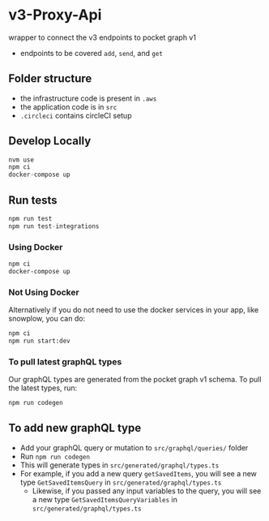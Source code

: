 # v3-Proxy-Api
wrapper to connect the v3 endpoints to pocket graph v1 
- endpoints to be covered `add`, `send`, and `get`

## Folder structure

- the infrastructure code is present in `.aws`
- the application code is in `src`
- `.circleci` contains circleCI setup

## Develop Locally
```js
nvm use
npm ci
docker-compose up
```

## Run tests
```js
npm run test
npm run test-integrations
```

### Using Docker

```bash
npm ci
docker-compose up
```

### Not Using Docker

Alternatively if you do not need to use the docker services in your app, like snowplow, you can do:

```bash
npm ci
npm run start:dev
```

### To pull latest graphQL types

Our graphQL types are generated from the pocket graph v1 schema. 
To pull the latest types, run:
```js
npm run codegen
```

## To add new graphQL type
- Add your graphQL query or mutation to `src/graphql/queries/` folder
- Run `npm run codegen`
- This will generate types in `src/generated/graphql/types.ts`
- For example, if you add a new query `getSavedItems`, you will see a new type `GetSavedItemsQuery` in `src/generated/graphql/types.ts`
  - Likewise, if you passed any input variables to the query, you will see a new type `GetSavedItemsQueryVariables` in `src/generated/graphql/types.ts` 
